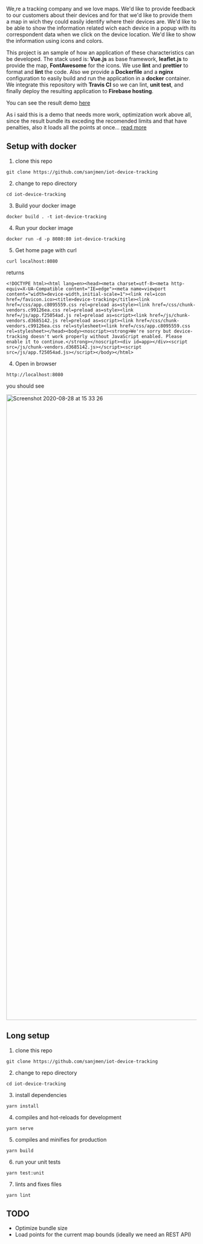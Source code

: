 We,re a tracking company and we love maps.
We'd like to provide feedback to our customers about their devices and for that we'd like to provide them a map in wich they could easily identify where their devices are.
We'd like to be able to show the information related wich each device in a popup with its correspondent data when we click on the device location. We'd like to show the information using icons and colors.

This project is an sample of how an application of these characteristics can be developed.
The stack used is: **Vue.js** as base framework, **leaflet.js** to provide the map, **FontAwesome** for the icons. We use **lint** and **prettier** to format and **lint** the code. Also we provide a **Dockerfile** and a **nginx** configuration to easily build and run the application in a **docker** container. We integrate this repository with **Travis CI** so we can lint, **unit test**, and finally deploy the resulting application to **Firebase hosting**.

You can see the result demo [here](https://device-tracking-5e5a4.web.app/)

As i said this is a demo that needs more work, optimization work above all, since the result bundle its exceding the recomended limits and that have penalties, also it loads all the points at once... [read more](README.md#TODO)

## Setup with docker

1. clone this repo

```
git clone https://github.com/sanjmen/iot-device-tracking
```

2. change to repo directory

```
cd iot-device-tracking
```

3. Build your docker image
```
docker build . -t iot-device-tracking
```

4. Run your docker image

```
docker run -d -p 8080:80 iot-device-tracking
```

5. Get home page with curl

```
curl localhost:8080
```

returns

```
<!DOCTYPE html><html lang=en><head><meta charset=utf-8><meta http-equiv=X-UA-Compatible content="IE=edge"><meta name=viewport content="width=device-width,initial-scale=1"><link rel=icon href=/favicon.ico><title>device-tracking</title><link href=/css/app.c8095559.css rel=preload as=style><link href=/css/chunk-vendors.c99126ea.css rel=preload as=style><link href=/js/app.f25054ad.js rel=preload as=script><link href=/js/chunk-vendors.d3685142.js rel=preload as=script><link href=/css/chunk-vendors.c99126ea.css rel=stylesheet><link href=/css/app.c8095559.css rel=stylesheet></head><body><noscript><strong>We're sorry but device-tracking doesn't work properly without JavaScript enabled. Please enable it to continue.</strong></noscript><div id=app></div><script src=/js/chunk-vendors.d3685142.js></script><script src=/js/app.f25054ad.js></script></body></html>
```

4. Open in browser

```
http://localhost:8080
```

you should see

<img width="1655" alt="Screenshot 2020-08-28 at 15 33 26" src="https://user-images.githubusercontent.com/1140689/91566582-2f5ea080-e944-11ea-840d-f5f13a885884.png">


## Long setup
1. clone this repo

```
git clone https://github.com/sanjmen/iot-device-tracking
```

2. change to repo directory

```
cd iot-device-tracking
```

3. install dependencies
```
yarn install
```

4. compiles and hot-reloads for development

```
yarn serve
```

5. compiles and minifies for production

```
yarn build
```

6. run your unit tests

```
yarn test:unit
```

7. lints and fixes files

```
yarn lint
```


## TODO
* Optimize bundle size
* Load points for the current map bounds (ideally we need an REST API)


